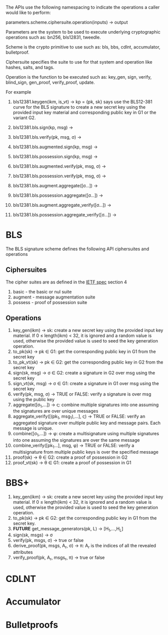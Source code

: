 The APIs use the following namespacing to indicate the operations a caller would like to perform:

parameters.scheme.ciphersuite.operation(inputs) -> output

Parameters are the system to be used to execute underlying cryptographic operations such as: bn256, bls12831, tweedle.

Scheme is the crypto primitive to use such as: bls, bbs, cdlnt, accumulator, bulletproof.

Ciphersuite specifies the suite to use for that system and operation like hashes, salts, and tags.

Operation is the function to be executed such as: key_gen, sign, verify, blind_sign, gen_proof, verify_proof, update.

For example

1. bls12381.keygen(ikm, is_vt) -> kp = {pk, sk} says use the BLS12-381 curve for the BLS signature to create a new secret key using the provided input key material and corresponding public key in G1 or the variant G2.
1. bls12381.bls.sign(kp, msg) -> 
1. bls12381.bls.verify(pk, msg, &sigma;) ->
   

1. bls12381.bls.augmented.sign(kp, msg) ->
1. bls12381.bls.possession.sign(kp, msg) ->
1. bls12381.bls.augmented.verify(pk, msg, &sigma;) ->
1. bls12381.bls.possession.verify(pk, msg, &sigma;) ->
1. bls12381.bls.augment.aggregate(\[&sigma;...\]) ->
1. bls12381.bls.possession.aggregate(\[&sigma;...\]) ->
1. bls12381.bls.augment.aggregate_verify(\[&sigma;...\]) ->
1. bls12381.bls.possession.aggregate_verify(\[&sigma;...\]) ->

# BLS

The BLS signature scheme defines the following API ciphersuites and operations

## Ciphersuites

The cipher suites are as defined in the [IETF spec](https://datatracker.ietf.org/doc/draft-irtf-cfrg-bls-signature/?include_text=1) section 4

1. basic - the basic or nul suite
1. augment - message augmentation suite
1. possess - proof of possession suite

## Operations 

1. key_gen(ikm) -> sk: create a new secret key using the provided input key material. If 0 &le; length(ikm) &lt; 32, it is ignored and a random value is used, otherwise the provided value is used to seed the key generation operation.
1. to_pk(sk) -> pk &isin; G1: get the corresponding public key in G1 from the secret key
1. to_pk_vt(sk) -> pk &isin; G2: get the corresponding public key in G2 from the secret key
1. sign(sk, msg) -> &sigma; &isin; G2: create a signature in G2 over msg using the secret key
1. sign_vt(sk, msg) -> &sigma; &isin; G1: create a signature in G1 over msg using the secret key
1. verify(pk, msg, &sigma;) -> TRUE or FALSE: verify a signature is over msg using the public key
1. aggregate([&sigma;<sub>1</sub>,...]) -> &sigmaf;: combine multiple signatures into one assuming the signatures are over unique messages
1. aggregate_verify([(pk<sub>1</sub>, msg<sub>1</sub>),...], &sigmaf;) -> TRUE or FALSE: verify an aggregated signature over multiple public key and message pairs. Each message is unique.
1. combine([&sigma;<sub>1</sub>,...]) -> &phi;: create a multisignature using multiple signatures into one assuming the signatures are over the same message
1. combine_verify([pk<sub>1</sub>...], msg, &phi;) -> TRUE or FALSE: verify a multisignature from multiple public keys is over the specified message
1. proof(sk) -> &theta; &isin; G2: create a proof of possession in G2
1. proof_vt(sk) -> &theta; &isin; G1: create a proof of possession in G1

# BBS+

1. key_gen(ikm) -> sk: create a new secret key using the provided input key material. If 0 &le; length(ikm) &lt; 32, it is ignored and a random value is used, otherwise the provided value is used to seed the key generation operation.
1. to_pk(sk) -> pk &isin; G2: get the corresponding public key in G1 from the secret key.
1. **FUTURE** get_message_generators(pk, L) -> \[H<sub>1</sub>,...,H<sub>L</sub>\] 
1. sign(sk, msgs) -> &sigma;
1. verify(pk, msgs, &sigma;) -> true or false
1. derive_proof(pk, msgs, A<sub>r</sub>, &sigma;) -> &pi;: A<sub>r</sub> is the indices of all the revealed attributes
1. verify_proof(pk, A<sub>r</sub>, msgs<sub>r</sub>, &pi;) -> true or false

# CDLNT

# Accumulator

# Bulletproofs